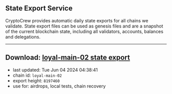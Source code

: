 ## State Export Service
CryptoCrew provides automatic daily state exports for all chains we validate. State export files can be used as genesis files and are a snapshot of the current blockchain state, including all validators, accounts, balances and delegations.

---
**Download: [loyal-main-02 state export](https://dl-eu2.ccvalidators.com/SERVICE/loyal/loyal-main-02_export_8197460.json)**
---

- last updated: Tue Jun 04 2024 04:38:41
- chain id: `loyal-main-02`
- export height: `8197460`
- use for: airdrops, local tests, chain recovery
